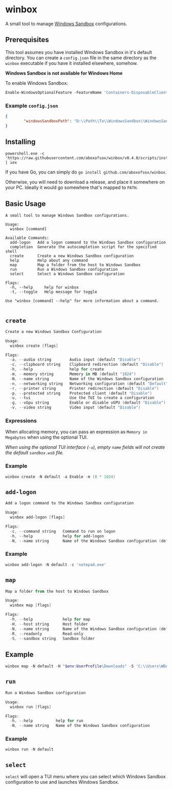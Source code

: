 # winbox

A small tool to manage [Windows Sandbox]('https://learn.microsoft.com/en-us/windows/security/application-security/application-isolation/windows-sandbox/windows-sandbox-overview') configurations.

## Prerequisites
This tool assumes you have installed Windows Sandbox in it's default directory. You can create a `config.json` file in the same directory as the `winbox` executable if you have it installed elsewhere, somehow.

**Windows Sandbox is not available for Windows Home**

To enable Windows Sandbox:
```powershell
Enable-WindowsOptionalFeature -FeatureName 'Containers-DisposableClientVM' -All -Online
```

### Example `config.json`
```json
{
        "windowsSandboxPath": "D:\\Path\\To\\WindowsSandbox\\WindowsSandbox.exe"
}	
```

## Installing
```
powershell.exe -c 'https://raw.githubusercontent.com/aboxofsox/winbox/v0.4.0/scripts/install.ps1' | iex
```

If you have Go, you can simply do `go install github.com/aboxofsox/winbox`.

Otherwise, you will need to download a release, and place it somewhere on your PC. Ideally it would go somewhere that's mapped to `PATH`. 


## Basic Usage

```
A small tool to manage Windows Sandbox configurations.

Usage:
  winbox [command]

Available Commands:
  add-logon   Add a logon command to the Windows Sandbox configuration
  completion  Generate the autocompletion script for the specified shell
  create      Create a new Windows Sandbox configuration
  help        Help about any command
  map         Map a folder from the host to Windows Sandbox
  run         Run a Windows Sandbox configuration
  select      Select a Windows Sandbox configuration

Flags:
  -h, --help     help for winbox
  -t, --toggle   Help message for toggle

Use "winbox [command] --help" for more information about a command.


```

## `create`

```powershell
Create a new Windows Sandbox Configuration

Usage:
  winbox create [flags]

Flags:
  -a, --audio string        Audio input (default "Disable")
  -c, --clipboard string    Clipboard redirection (default "Disable")
  -h, --help                help for create
  -m, --memory string       Memory in MB (default "1024")
  -N, --name string         Name of the Windows Sandbox configuration (default "sandbox")
  -n, --networking string   Networking configuration (default "Default")
  -r, --printer string      Printer redirection (default "Disable")
  -p, --protected string    Protected client (default "Disable")
  -u, --tui                 Use the TUI to create a configuration
  -g, --vGpu string         Enable or disable vGPU (default "Disable")
  -v, --video string        Video input (default "Disable")

```

### Expressions
When allocating memory, you can pass an expression as `Memory in Megabytes` when using the optional TUI.

*When using the optional TUI interface (`-u`), empty `name` fields will not create the default `sandbox.wsb` file.*

### Example

```powershell
winbox create -N default -a Enable -m (8 * 1024)
```

## `add-logon`

```powershell
Add a logon command to the Windows Sandbox configuration

Usage:
  winbox add-logon [flags]

Flags:
  -c, --command string   Command to run on logon
  -h, --help             help for add-logon
  -N, --name string      Name of the Windows Sandbox configuration (default "sandbox")
```

### Example

```powershell
winbox add-logon -N default -c 'notepad.exe'
```

## `map`

```powershell
Map a folder from the host to Windows Sandbox

Usage:
  winbox map [flags]

Flags:
  -h, --help             help for map
  -H, --host string      Host folder
  -N, --name string      Name of the Windows Sandbox configuration (default "sandbox")
  -R, --readonly         Read-only
  -S, --sandbox string   Sandbox folder
```

## Example

```powershell
winbox map -N default -H "$env:UserProfile\Downloads" -S 'C:\\Users\WDAGUtilityAccount\Downloads' -R $false
```

## `run`

```powershell
Run a Windows Sandbox configuration

Usage:
  winbox run [flags]

Flags:
  -h, --help          help for run
  -N, --name string   Name of the Windows Sandbox configuration

```

### Example

```powershell
winbox run -N default
```

## `select`
`select` will open a TUI menu where you can select which Windows Sandbox configuration to use and launches Windows Sandbox.

